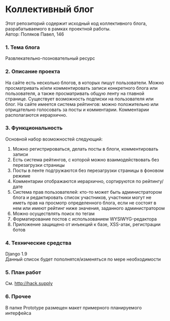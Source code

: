 ﻿# Коллективный блог
Этот репозиторий содержит исходный код коллективного блога, разрабатываемого в рамках проектной работы. <br>
Автор: Поляков Павел, 146

### 1. Тема блога
Развлекательно-позновательный ресурс

### 2. Описание проекта
На сайте есть несколько блогов, в которых пишут пользователи. Можно просматривать и/или комментировать записи конкретного блога или пользователя, а также просматривать общую ленту на главной странице. Существует возможность подписки на пользователя или блог. На сайте имеется система рейтингов: можно положительно или отрицательно голосовать за посты и комментарии. Комментарии располагаются иерархично.

### 3. Функциональность
Основной набор возможностей следующий:
<ol>
<li>Можно регистрироваться, делать посты в блоги, комментировать записи</li>
<li>Есть система рейтингов, с которой можно взаимодействовать без перезагрузки страницы</li>
<li>Посты в ленте подгружаются без перезагрузки страницы в фоновом режиме</li>
<li>Комментарии отображаются иерархично, сортируются по рейтингу/дате</li>
<li>Система прав пользователей: кто-то может быть администратором блога и редактировать список участников, участники могут не иметь прав на просмотр определенного блога, если не состоят в нем или имеют рейтинг ниже значения, заданного администратором</li>
<li>Можно осуществлять поиск по тегам</li>
<li>Форматирование постов с использованием WYSIWYG-редактора</li>
<li>Приложение защищено от инъекций к базе, XSS-атак, регистрации ботов</li>
</ol>

### 4. Технические средства
Django 1.9 <br>
Данный список будет пополнятся/изменяться по мере необходимости

### 5. План работ
См. <a>http://hack.supply</a>

### 6. Прочее
В папке Prototype размещен макет примерного планируемого интерфейса
